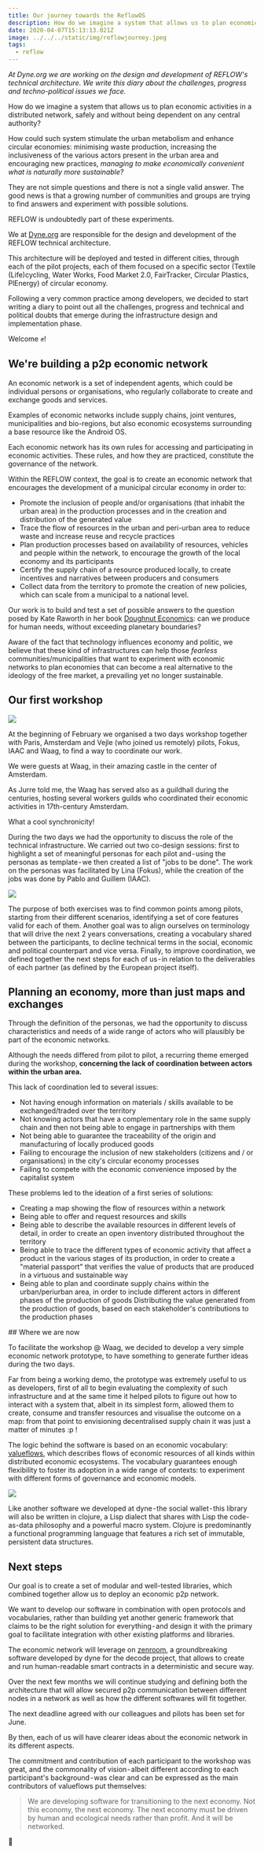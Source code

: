 ```yaml
---
title: Our journey towards the ReflowOS
description: How do we imagine a system that allows us to plan economic activities in a distributed network, safely and without being dependent on any central authority?
date: 2020-04-07T15:13:13.021Z
image: ../../../static/img/reflowjourney.jpeg
tags:
  - reflow
---
```


_At Dyne.org we are working on the design and development of REFLOW's technical architecture. We write this diary about the challenges, progress and techno-political issues we face._

How do we imagine a system that allows us to plan economic activities in a distributed network, safely and without being dependent on any central authority?

How could such system stimulate the urban metabolism and enhance circular economies: minimising waste production, increasing the inclusiveness of the various actors present in the urban area and encouraging new practices, _managing to make economically convenient what is naturally more sustainable?_

They are not simple questions and there is not a single valid answer. The good news is that a growing number of communities and groups are trying to find answers and experiment with possible solutions.

REFLOW is undoubtedly part of these experiments.

We at [Dyne.org](https://dyne.org) are responsible for the design and development of the REFLOW technical architecture.

This architecture will be deployed and tested in different cities, through each of the pilot projects, each of them focused on a specific sector (Textile (Life)cycling, Water Works, Food Market 2.0, FairTracker, Circular Plastics, PlEnergy) of circular economy.

Following a very common practice among developers, we decided to start writing a diary to point out all the challenges, progress and technical and political doubts that emerge during the infrastructure design and implementation phase.

Welcome ✊!

## We're building a p2p economic network

An economic network is a set of independent agents, which could be individual persons or organisations, who regularly collaborate to create and exchange goods and services.

Examples of economic networks include supply chains, joint ventures, municipalities and bio-regions, but also economic ecosystems surrounding a base resource like the Android OS.

Each economic network has its own rules for accessing and participating in economic activities. These rules, and how they are practiced, constitute the governance of the network.

Within the REFLOW context, the goal is to create an economic network that encourages the development of a municipal circular economy in order to:

- Promote the inclusion of people and/or organisations (that inhabit the urban area) in the production processes and in the creation and distribution of the generated value
- Trace the flow of resources in the urban and peri-urban area to reduce waste and increase reuse and recycle practices
- Plan production processes based on availability of resources, vehicles and people within the network, to encourage the growth of the local economy and its participants
- Certify the supply chain of a resource produced locally, to create incentives and narratives between producers and consumers
- Collect data from the territory to promote the creation of new policies, which can scale from a municipal to a national level.

Our work is to build and test a set of possible answers to the question posed by Kate Raworth in her book [Doughnut Economics](https://www.kateraworth.com/doughnut/): can we produce for human needs, without exceeding planetary boundaries?

Aware of the fact that technology influences economy and politic, we believe that these kind of infrastructures can help those _fearless_ communities/municipalities that want to experiment with economic networks to plan economies that can become a real alternative to the ideology of the free market, a prevailing yet no longer sustainable.

## Our first workshop

![](../../../static/img/castle.jpg)

At the beginning of February we organised a two days workshop together with Paris, Amsterdam and Vejle (who joined us remotely) pilots, Fokus, IAAC and Waag, to find a way to coordinate our work.

We were guests at Waag, in their amazing castle in the center of Amsterdam.

As Jurre told me, the Waag has served also as a guildhall during the centuries, hosting several workers guilds who coordinated their economic activities in 17th-century Amsterdam.

What a cool synchronicity!

During the two days we had the opportunity to discuss the role of the technical infrastructure. We carried out two co-design sessions: first to highlight a set of meaningful personas for each pilot and - using the personas as template - we then created a list of "jobs to be done". The work on the personas was facilitated by Lina (Fokus), while the creation of the jobs was done by Pablo and Guillem (IAAC).

![](../../../static/img/persona.png)

The purpose of both exercises was to find common points among pilots, starting from their different scenarios, identifying a set of core features valid for each of them. Another goal was to align ourselves on terminology that will drive the next 2 years conversations, creating a vocabulary shared between the participants, to decline technical terms in the social, economic and political counterpart and vice versa. Finally, to improve coordination, we defined together the next steps for each of us - in relation to the deliverables of each partner (as defined by the European project itself).

## Planning an economy, more than just maps and exchanges

Through the definition of the personas, we had the opportunity to discuss characteristics and needs of a wide range of actors who will plausibly be part of the economic networks.

Although the needs differed from pilot to pilot, a recurring theme emerged during the workshop, **concerning the lack of coordination between actors within the urban area.**

This lack of coordination led to several issues:
- Not having enough information on materials / skills available to be exchanged/traded over the territory
- Not knowing actors that have a complementary role in the same supply chain and then not being able to engage in partnerships with them
- Not being able to guarantee the traceability of the origin and manufacturing of locally produced goods
- Failing to encourage the inclusion of new stakeholders (citizens and / or organisations) in the city's circular economy processes
- Failing to compete with the economic convenience imposed by the capitalist system

These problems led to the ideation of a first series of solutions:
- Creating a map showing the flow of resources within a network
- Being able to offer and request resources and skills
- Being able to describe the available resources in different levels of detail, in order to create an open inventory distributed throughout the territory
- Being able to trace the different types of economic activity that affect a product in the various stages of its production, in order to create a "material passport" that verifies the value of products that are produced in a virtuous and sustainable way
- Being able to plan and coordinate supply chains within the urban/periurban area, in order to include different actors in different phases of the production of goods
Distributing the value generated from the production of goods, based on each stakeholder's contributions to the production phases

## Where we are now

To facilitate the workshop @ Waag, we decided to develop a very simple economic network prototype, to have something to generate further ideas during the two days.

Far from being a working demo, the prototype was extremely useful to us as developers, first of all to begin evaluating the complexity of such infrastructure and at the same time it helped pilots to figure out how to interact with a system that, albeit in its simplest form, allowed them to create, consume and transfer resources and visualise the outcome on a map: from that point to envisioning decentralised supply chain it was just a matter of minutes :p !

The logic behind the software is based on an economic vocabulary: [valueflows](https://valueflo.ws), which describes flows of economic resources of all kinds within distributed economic ecosystems. The vocabulary guarantees enough flexibility to foster its adoption in a wide range of contexts: to experiment with different forms of governance and economic models.

![](../../../static/img/vf.png)

Like another software we developed at dyne - the social wallet - this library will also be written in clojure, a Lisp dialect that shares with Lisp the code-as-data philosophy and a powerful macro system. Clojure is predominantly a functional programming language that features a rich set of immutable, persistent data structures.

## Next steps

Our goal is to create a set of modular and well-tested libraries, which combined together allow us to deploy an economic p2p network.

We want to develop our software in combination with open protocols and vocabularies, rather than building yet another generic framework that claims to be the right solution for everything - and design it with the primary goal to facilitate integration with other existing platforms and libraries.

The economic network will leverage on [zenroom](https://zenroom.org), a groundbreaking software developed by dyne for the decode project, that allows to create and run human-readable smart contracts in a deterministic and secure way.

Over the next few months we will continue studying and defining both the architecture that will allow secured p2p communication between different nodes in a network as well as how the different softwares will fit together.

The next deadline agreed with our colleagues and pilots has been set for June.

By then, each of us will have clearer ideas about the economic network in its different aspects.

The commitment and contribution of each participant to the workshop was great, and the commonality of vision - albeit different according to each participant's background - was clear and can be expressed as the main contributors of valueflows put themselves:

> We are developing software for transitioning to the next economy.
> Not this economy, the next economy.
> The next economy must be driven by human and ecological needs rather than profit.
> And it will be networked.

🌱